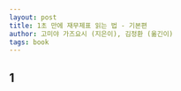 ```yaml
---
layout: post
title: 1초 만에 재무제표 읽는 법 - 기본편
author: 고미야 가즈요시 (지은이), 김정환 (옮긴이)
tags: book
---
```


## 1

